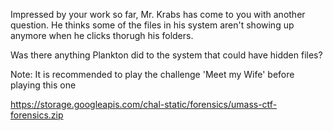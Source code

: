 Impressed by your work so far, Mr. Krabs has come to you with another question. He thinks some of the files in his system aren't showing up anymore when he clicks thorugh his folders.

Was there anything Plankton did to the system that could have hidden files?

Note: It is recommended to play the challenge 'Meet my Wife' before playing this one

https://storage.googleapis.com/chal-static/forensics/umass-ctf-forensics.zip
